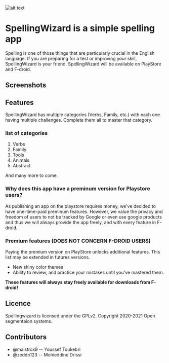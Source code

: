 ![alt text](https://github.com/open-segmentation-systems/spellingwizards/blob/master/screenshots/feature.jpeg?raw=true)

# SpellingWizard is a simple spelling app
Spelling is one of those things that are particularly crucial in the English language.
If you are preparing for a test or improving your skill, SpellingWizard is your friend.
SpellingWizard will be available on PlayStore and F-droid.

## Screenshots

## Features
SpellingWizard has multiple categories (Verbs, Family, etc.) with each one having multiple challenges. Complete them all to master that category.
### list of categories
1. Verbs
2. Family
3. Tools
4. Animals
5. Abstract

And many more to come.

### Why does this app have a preminum version for Playstore users?
As publishing an app on the playstore requires money, we've decided to have one-time-paid preminum features. However, we value the privacy and freedom of users to not be tracked by Google or even use google products and thus we will always provide the app freely, and with every feature in F-droid.

### Premium features (DOES NOT CONCERN F-DROID USERS)
Paying the premium version on PlayStore unlocks additional features. This list may be extended in futures versions.

* New shiny color themes
* Ability to review, and practice your mistakes until you've mastered them.

**These features will always stay freely available for downloads from F-droid!**

## Licence
Spellingwizard is licensed under the GPLv2. Copyright 2020-2021 Open segmentaion systems.

## Contributors
* @maistrox9 -- Youssef Toukebri
* @zeddo123 -- Mohieddine Drissi
